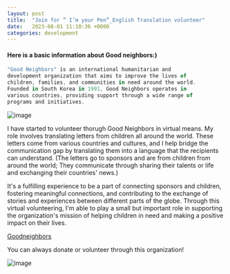 ```yaml
---
layout: post
title:  "Join for ” I’m your Pen”_English Translation volunteer"
date:   2023-08-01 11:10:36 +0000
categories: development
---
```


#### Here is a basic information about Good neighbors:)

```javascript
"Good Neighbors" is an international humanitarian and 
development organization that aims to improve the lives of 
children, families, and communities in need around the world. 
Founded in South Korea in 1991, Good Neighbors operates in 
various countries, providing support through a wide range of
programs and initiatives.
```

![image](https://res.cloudinary.com/dtiwg4oto/image/upload/v1692629035/%EC%8A%A4%ED%81%AC%EB%A6%B0%EC%83%B7_2023-08-21_234305_zfhkho.png)

I have started to volunteer thorugh Good Neighbors in virtual means. My role involves translating letters from children all around the world. These letters come from various countries and cultures, and I help bridge the communication gap by translating them into a language that the recipients can understand.
(The letters go to sponsors and are from children from around the world; They communicate through sharing their talents or life and exchanging their countries' news.)

It's a fulfilling experience to be a part of connecting sponsors and children, fostering meaningful connections, and contributing to the exchange of stories and experiences between different parts of the globe. Through this virtual volunteering, I'm able to play a small but important role in supporting the organization's mission of helping children in need and making a positive impact on their lives.

[Goodneighbors](https://www.goodneighbors.org/)

You can always donate or volunteer through this organization!

![image](https://res.cloudinary.com/dtiwg4oto/image/upload/v1692628988/%EC%8A%A4%ED%81%AC%EB%A6%B0%EC%83%B7_2023-08-21_234252_fmenv4.png)
